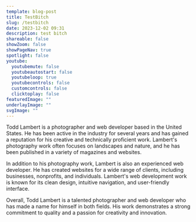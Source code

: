 ```yaml
---
template: blog-post
title: TestBitch
slug: /testbitch
date: 2023-12-02 09:31
description: test bitch
shareable: false
showZoom: false
showPageNav: true
spotlight: false
youtube:
  youtubemute: false
  youtubeautostart: false
  youtubeloop: true
  youtubecontrols: false
  customcontrols: false
  clicktoplay: false
featuredImage: ""
underlayImage: ""
svgImage: ""
---
```

Todd Lambert is a photographer and web developer based in the United States. He has been active in the industry for several years and has gained a reputation for his creative and technically proficient work. Lambert's photography work often focuses on landscapes and nature, and he has been published in a variety of magazines and websites.



In addition to his photography work, Lambert is also an experienced web developer. He has created websites for a wide range of clients, including businesses, nonprofits, and individuals. Lambert's web development work is known for its clean design, intuitive navigation, and user-friendly interface.



Overall, Todd Lambert is a talented photographer and web developer who has made a name for himself in both fields. His work demonstrates a strong commitment to quality and a passion for creativity and innovation.